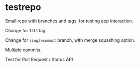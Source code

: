 # testrepo
Small repo with branches and tags, for testing app interaction.

Change for 1.0.1 tag.

Change for `singlecommit` branch, with merge squashing option.

Multiple commits.

Test for Pull Request / Status API
